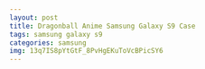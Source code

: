 ```yaml
---
layout: post
title: Dragonball Anime Samsung Galaxy S9 Case
tags: samsung galaxy s9
categories: samsung
img: 13q7IS8pYtGtF_8PvHgEKuToVcBPicSY6
---
```

